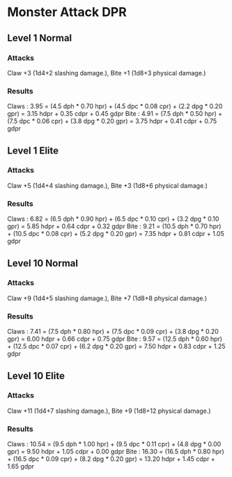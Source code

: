 # Monster Attack DPR

## Level 1 Normal

### Attacks
Claw +3 (1d4+2 slashing damage.), Bite +1 (1d8+3 physical damage.)

### Results
Claws   : 3.95 = (4.5 dph * 0.70 hpr) + (4.5 dpc * 0.08 cpr) + (2.2 dpg * 0.20 gpr) = 3.15 hdpr + 0.35 cdpr + 0.45 gdpr
Bite    : 4.91 = (7.5 dph * 0.50 hpr) + (7.5 dpc * 0.06 cpr) + (3.8 dpg * 0.20 gpr) = 3.75 hdpr + 0.41 cdpr + 0.75 gdpr

## Level 1 Elite

### Attacks
Claw +5 (1d4+4 slashing damage.), Bite +3 (1d8+6 physical damage.)

### Results
Claws   : 6.82 = (6.5 dph * 0.90 hpr) + (6.5 dpc * 0.10 cpr) + (3.2 dpg * 0.10 gpr) = 5.85 hdpr + 0.64 cdpr + 0.32 gdpr
Bite    : 9.21 = (10.5 dph * 0.70 hpr) + (10.5 dpc * 0.08 cpr) + (5.2 dpg * 0.20 gpr) = 7.35 hdpr + 0.81 cdpr + 1.05 gdpr

## Level 10 Normal

### Attacks
Claw +9 (1d4+5 slashing damage.), Bite +7 (1d8+8 physical damage.)

### Results
Claws   : 7.41 = (7.5 dph * 0.80 hpr) + (7.5 dpc * 0.09 cpr) + (3.8 dpg * 0.20 gpr) = 6.00 hdpr + 0.66 cdpr + 0.75 gdpr
Bite    : 9.57 = (12.5 dph * 0.60 hpr) + (12.5 dpc * 0.07 cpr) + (6.2 dpg * 0.20 gpr) = 7.50 hdpr + 0.83 cdpr + 1.25 gdpr

## Level 10 Elite

### Attacks
Claw +11 (1d4+7 slashing damage.), Bite +9 (1d8+12 physical damage.)

### Results
Claws   : 10.54 = (9.5 dph * 1.00 hpr) + (9.5 dpc * 0.11 cpr) + (4.8 dpg * 0.00 gpr) = 9.50 hdpr + 1.05 cdpr + 0.00 gdpr
Bite    : 16.30 = (16.5 dph * 0.80 hpr) + (16.5 dpc * 0.09 cpr) + (8.2 dpg * 0.20 gpr) = 13.20 hdpr + 1.45 cdpr + 1.65 gdpr
